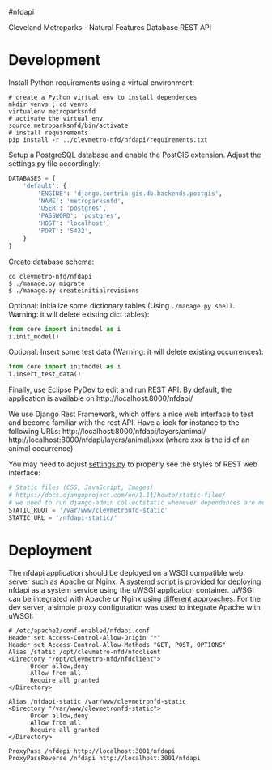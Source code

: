  #nfdapi
 
 Cleveland Metroparks - Natural Features Database REST API
 
 # Development

Install Python requirements using a virtual environment:
```shell
# create a Python virtual env to install dependences
mkdir venvs ; cd venvs
virtualenv metroparksnfd
# activate the virtual env
source metroparksnfd/bin/activate
# install requirements
pip install -r ../clevmetro-nfd/nfdapi/requirements.txt
```

Setup a PostgreSQL database and enable the PostGIS extension. Adjust the settings.py file
accordingly:
```python
DATABASES = {
    'default': {
        'ENGINE': 'django.contrib.gis.db.backends.postgis',
        'NAME': 'metroparksnfd',
        'USER': 'postgres',
        'PASSWORD': 'postgres',
        'HOST': 'localhost',
        'PORT': '5432',
    }
}
```

Create database schema:

```shell
cd clevmetro-nfd/nfdapi
$ ./manage.py migrate
$ ./manage.py createinitialrevisions
```

Optional: Initialize some dictionary tables (Using `./manage.py shell`. Warning: it will delete existing dict tables):
```python
from core import initmodel as i
i.init_model()
```
Optional: Insert some test data (Warning: it will delete existing occurrences):
```python
from core import initmodel as i
i.insert_test_data()
```

Finally, use Eclipse PyDev to edit and run REST API. By default, the application is available
on http://localhost:8000/nfdapi/

We use Django Rest Framework, which offers a nice web interface to test and become familiar with the rest API.
Have a look for instance to the following URLs:
http://localhost:8000/nfdapi/layers/animal/
http://localhost:8000/nfdapi/layers/animal/xxx (where xxx is the id of an animal occurrence)

You may need to adjust [settings.py](nfdapi/settings.py) to properly see the styles of REST web interface:
```python
# Static files (CSS, JavaScript, Images)
# https://docs.djangoproject.com/en/1.11/howto/static-files/
# we need to run django-admin collectstatic whenever dependences are modified or updated
STATIC_ROOT = '/var/www/clevmetronfd-static'
STATIC_URL = '/nfdapi-static/'
```

 # Deployment
The nfdapi application should be deployed on a WSGI compatible web server such as Apache or Nginx.
A [systemd script is provided](deploy/metroparksnfd.service) for deploying nfdapi as a system service
using the uWSGI application
container. uWSGI can be integrated
with Apache or Nginx [using different approaches](http://uwsgi-docs.readthedocs.io/en/latest/WebServers.html).
For the dev server, a simple proxy configuration was used to integrate Apache with uWSGI:

```
# /etc/apache2/conf-enabled/nfdapi.conf 
Header set Access-Control-Allow-Origin "*"
Header set Access-Control-Allow-Methods "GET, POST, OPTIONS"
Alias /static /opt/clevmetro-nfd/nfdclient
<Directory "/opt/clevmetro-nfd/nfdclient">
      Order allow,deny
      Allow from all
      Require all granted
</Directory>

Alias /nfdapi-static /var/www/clevmetronfd-static
<Directory "/var/www/clevmetronfd-static">
      Order allow,deny
      Allow from all
      Require all granted
</Directory>

ProxyPass /nfdapi http://localhost:3001/nfdapi
ProxyPassReverse /nfdapi http://localhost:3001/nfdapi
```


